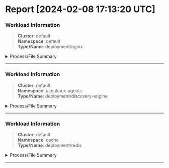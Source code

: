 # Report [2024-02-08 17:13:20 UTC]


### Workload Information 
>**Cluster**: default  
>**Namespace**: default  
>**Type/Name**: deployment/nginx  

<details>
<summary>Process/File Summary</summary>

<table><tr><th>Source Path</th><th>Destination Path</th><th>Status</th></tr><tr><td>
<code></code>
</td><td>

```diff
- /usr/bin/not_cut	 
```
</td><td>Allow</td></tr><tr><td>
<code></code>
</td><td>

```diff
+ /usr/bin/cut	 
```
</td><td>Allow</td></tr></table>

</details>
<hr>

### Workload Information 
>**Cluster**: default  
>**Namespace**: accuknox-agents  
>**Type/Name**: deployment/discovery-engine  

<details>
<summary>Process/File Summary</summary>

<table><tr><th>Source Path</th><th>Destination Path</th><th>Status</th></tr><tr><td>

```diff
- /usr/bin/not_dash	 
```
</td><td>
<code>/usr/bin/basename</code>
</td><td>Allow</td></tr><tr><td>

```diff
+ /usr/bin/dash	 
```
</td><td>
<code>/usr/bin/basename</code>
</td><td>Allow</td></tr></table>

</details>
<hr>

### Workload Information 
>**Cluster**: default  
>**Namespace**: cache  
>**Type/Name**: deployment/redis  

<details>
<summary>Process/File Summary</summary>

<table><tr><th>Source Path</th><th>Destination Path</th><th>Status</th></tr><tr><td>
<code>/var/lib/rancher/k3s/data/bf3548384eaabb3435bf08112f1b0cba1afc5add6a6f2f2372aa2906a598fd04/bin/containerd-shim-runc-v2</code>
</td><td>

```diff
- /usr/local/bin/not_redis_server	 
```
</td><td>Allow</td></tr><tr><td>
<code>/var/lib/rancher/k3s/data/bf3548384eaabb3435bf08112f1b0cba1afc5add6a6f2f2372aa2906a598fd04/bin/containerd-shim-runc-v2</code>
</td><td>

```diff
+ /usr/local/bin/redis-server	 
```
</td><td>Allow</td></tr></table>

</details>
<hr>
